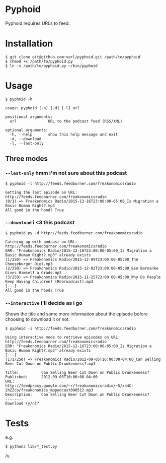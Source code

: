 Pyphoid
=======

Pyphoid requires URLs to feed.

# Installation
```
$ git clone git@github.com:varl/pyphoid.git /path/to/pyphoid
$ chmod +x /path/to/pyphoid.py
$ ln -s /path/to/pyphoid.py ~/bin/pyphoid
```

# Usage
```
$ pyphoid -h

usage: pyphoid [-h] [-d] [-l] url

positional arguments:
  url              URL to the podcast feed (RSS/XML)

optional arguments:
  -h, --help       show this help message and exit
  -d, --download
  -l, --last-only
```
## Three modes

### `--last-only` hmm i'm not sure about this podcast
```
$ pyphoid -l http://feeds.feedburner.com/freakonomicsradio

Getting the last episode on URL: http://feeds.feedburner.com/freakonomicsradio
(0/1) => Freakonomics Radio/2015-12-16T23:00:00-05:00_Is Migration a Basic Human Right?.mp3
All good in the hood? True
```

### `--download` i <3 this podcast
```
$ pyphoid.py -d http://feeds.feedburner.com/freakonomicsradio

Catching up with podcast on URL: http://feeds.feedburner.com/freakonomicsradio
ERR: "Freakonomics Radio/2015-12-16T23:00:00-05:00_Is Migration a Basic Human Right?.mp3" already exists
(1/250) => Freakonomics Radio/2015-12-09T23:00:00-05:00_The Cheeseburger Diet.mp3
(2/250) => Freakonomics Radio/2015-12-02T23:00:00-05:00_Ben Bernanke Gives Himself a Grade.mp3
(3/250) => Freakonomics Radio/2015-11-25T23:00:00-05:00_Why Do People Keep Having Children? (Rebroadcast).mp3
[...]
All good in the hood? True
```

### `--interactive` i'll decide as i go

Shows the title and some more information about the episode before choosing to download it or not.

```
$ pyphoid -i http://feeds.feedburner.com/freakonomicsradio

Using interactive mode to retrieve episodes on URL: http://feeds.feedburner.com/freakonomicsradio
ERR: "Freakonomics Radio/2015-12-16T23:00:00-05:00_Is Migration a Basic Human Right?.mp3" already exists
[...]
(171/250) => Freakonomics Radio/2012-09-05T16:00:00-04:00_Can Selling Beer Cut Down on Public Drunkenness?.mp3

Title:          Can Selling Beer Cut Down on Public Drunkenness?
Published:      2012-09-05T16:00:00-04:00
URL:            http://feedproxy.google.com/~r/freakonomicsradio/~5/x44C-2hZZco/freakonomics_mppodcast090512.mp3
Description:    Can Selling Beer Cut Down on Public Drunkenness?
--------
Download (y/n)?
```

# Tests

e.g.

```
$ python3 lib/*_test.py
```

/v.
